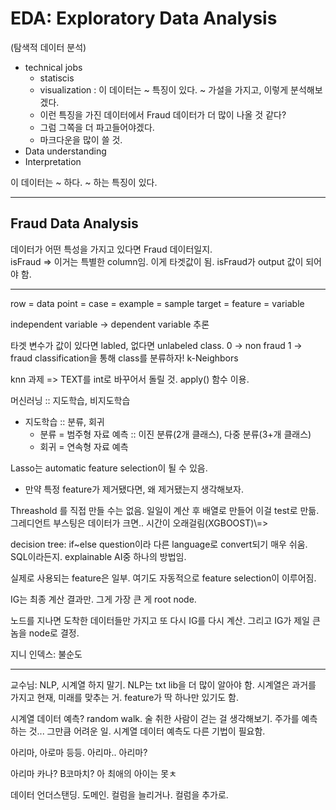 # EDA: Exploratory Data Analysis
(탐색적 데이터 분석)

- technical jobs
  - statiscis
  - visualization : 이 데이터는 ~ 특징이 있다. ~ 가설을 가지고, 이렇게 분석해보겠다.
  - 이런 특징을 가진 데이터에서 Fraud 데이터가 더 많이 나올 것 같다? 
  - 그럼 그쪽을 더 파고들어야겠다.
  - 마크다운을 많이 쓸 것.
- Data understanding
- Interpretation

이 데이터는 ~ 하다. ~ 하는 특징이 있다.

***

## Fraud Data Analysis
데이터가 어떤 특성을 가지고 있다면 Fraud 데이터일지.\
isFraud => 이거는 특별한 column임. 이게 타겟값이 됨. isFraud가 output 값이 되어야 함.

***

row = data point = case = example = sample
target = feature = variable

independent variable -> dependent variable 추론

타겟 변수가 값이 있다면 labled, 없다면 unlabeled
class.
0 -> non fraud
1 -> fraud
classification을 통해 class를 분류하자!
k-Neighbors



knn 과제 => TEXT를 int로 바꾸어서 돌릴 것.
apply() 함수 이용.


머신러닝 :: 지도학습, 비지도학습
- 지도학습 :: 분류, 회귀
  - 분류 = 범주형 자료 예측 :: 이진 분류(2개 클래스), 다중 분류(3+개 클래스)
  - 회귀 = 연속형 자료 예측

Lasso는 automatic feature selection이 될 수 있음.
- 만약 특정 feature가 제거됐다면, 왜 제거됐는지 생각해보자.


Threashold 를 직접 만들 수는 없음. 일일이 계산 후 배열로 만들어 이걸 test로 만듦.\
그레디언트 부스팅은 데이터가 크면.. 시간이 오래걸림(XGBOOST)\\=>  


decision tree: if~else question이라 다른 language로 convert되기 매우 쉬움. SQL이라든지.
explainable AI중 하나의 방법임.

실제로 사용되는 feature은 일부. 여기도 자동적으로 feature selection이 이루어짐.

IG는 최종 계산 결과만.
그게 가장 큰 게 root node.

노드를 지나면 도착한 데이터들만 가지고 또 다시 IG를 다시 계산. 그리고 IG가 제일 큰 놈을 node로 결정.

지니 인덱스: 불순도


***

교수님: NLP, 시계열 하지 말기. NLP는 txt lib을 더 많이 알아야 함.
시계열은 과거를 가지고 현재, 미래를 맞추는 거. feature가 딱 하나만 있기도 함.

시계열 데이터 예측? random walk. 술 취한 사람이 걷는 걸 생각해보기.
주가를 예측하는 것... 그만큼 어려운 일.
시계열 데이터 예측도 다른 기법이 필요함.

아리마, 아로마 등등.
아리마.. 아리마?

아리마 카나? B코마치?
아 최애의 아이는 못ㅊ


데이터 언더스탠딩.
도메인.
컬럼을 늘리거나. 컬럼을 추가로.